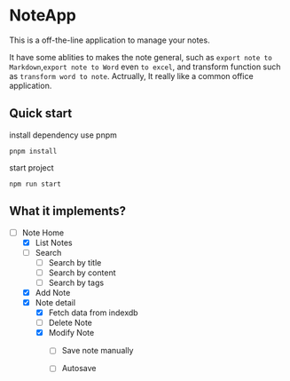 # NoteApp

This is a off-the-line application to manage your notes.

It have some ablities to makes the note general, such as `export note to Markdown`,`export note to Word` even `to excel`, and transform function such as `transform word to note`. 
Actrually, It really like a common office application.

## Quick start

install dependency use pnpm

```
pnpm install
```

start project

```
npm run start
```

## What it implements?

-   [ ] Note Home
    -   [x] List Notes
    -   [ ] Search
        -   [ ] Search by title
        -   [ ] Search by content
        -   [ ] Search by tags
    - [x] Add Note
    - [x] Note detail
      - [x] Fetch data from indexdb
      - [ ] Delete Note
      - [x] Modify Note
        - [ ] Save note manually
        - [ ] Autosave

